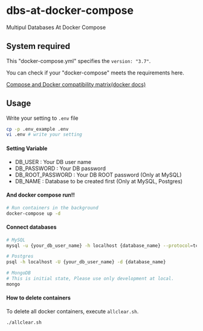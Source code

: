 # dbs-at-docker-compose

Multipul Databases At Docker Compose



## System required

This "docker-compose.yml" specifies the `version: "3.7"`.

You can check if your "docker-compose" meets the requirements here.

[Compose and Docker compatibility matrix(docker docs)](https://docs.docker.com/compose/compose-file/#compose-and-docker-compatibility-matrix)



## Usage

Write your setting to ``.env`` file

```bash
cp -p .env_example .env
vi .env # write your setting
```



#### Setting Variable

* DB_USER : Your DB user name
* DB_PASSWORD : Your DB password
* DB_ROOT_PASSWORD : Your DB ROOT password (Only at MySQL)
* DB_NAME : Database to be created first (Only at MySQL, Postgres)




#### And docker compose run!!

```bash
# Run containers in the background
docker-compose up -d
```



#### Connect databases

```bash
# MySQL
mysql -u {your_db_user_name} -h localhost {database_name} --protocol=tcp -p

# Postgres
psql -h localhost -U {your_db_user_name} -d {database_name}

# MongoDB
# This is initial state, Please use only development at local.
mongo
```

#### How to delete containers

To delete all docker containers, execute ``allclear.sh``.

```bash
./allclear.sh
```

